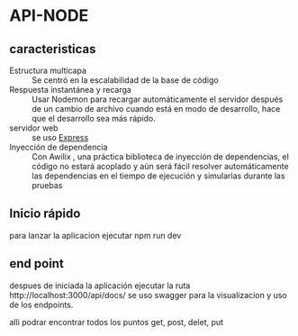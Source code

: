 # API-NODE


## caracteristicas

<dl>
  <dt>Estructura multicapa</dt>
  <dd>
   Se centró en la escalabilidad de la base de código
  </dd>



 <dt>Respuesta instantánea y recarga</dt>
  <dd>
   Usar Nodemon para recargar automáticamente el servidor después de un cambio de archivo cuando está en modo de desarrollo, hace que el desarrollo sea más rápido.
  </dd>

  <dt>servidor web</dt>
  <dd>
    se uso <a href="https://www.npmjs.com/package/express">Express</a> 
  </dd>

 <dt>Inyección de dependencia</dt>
  <dd>
   Con Awilix , una práctica biblioteca de inyección de dependencias, el código no estará acoplado y aún será fácil resolver automáticamente las dependencias en el tiempo de ejecución y simularlas durante las pruebas
  </dd>

  
</dl>

## Inicio rápido
para lanzar la aplicacion ejecutar npm run dev

## end point
despues de iniciada la aplicación ejecutar la ruta http://localhost:3000/api/docs/ se uso swagger para la visualizacion y uso de los endpoints.

alli podrar encontrar todos los puntos get, post, delet, put
